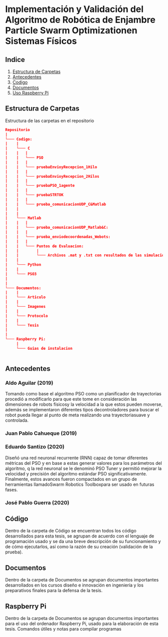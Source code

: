 # Implementación y Validación del Algoritmo de Robótica de Enjambre Particle Swarm Optimizationen Sistemas Físicos

## Indice
1. [Estructura de Carpetas](#Estructura-de-Carpetas)
2. [Antecedentes](#Antecedentes)
3. [Codigo](#Código)
4. [Documentos](#Documentos)
5. [Uso Raspberry Pi](#Raspberry-Pi)

## Estructura de Carpetas
Estructura de las carpetas en el repositorio
```json
Repositorio
| 
└─── Codigo:
|    | 
|    └─── C
|    |   |
|    |   └─── PSO
|    |   |
|    |   └─── pruebaEnvioyRecepcion_1Hilo
|    |   |
|    |   └─── pruebaEnvioyRecepcion_2Hilos
|    |   |
|    |   └─── pruebaPSO_1agente
|    |   |
|    |   └─── pruebaSTRTOK
|    |   |
|    |   └─── prueba_comunicacionUDP_C&Matlab
|    |
|    |
|    └─── Matlab
|    |   |
|    |   └─── prueba_comunicacionUDP_Matlab&C:
|    |   |
|    |   └─── prueba_enviodecoordenadas_Webots:
|    |   |
|    |   └─── Puntos de Evaluacion:
|    |        |   
|    |        └─── Archivos .mat y .txt con resultados de las simulaciones en Webots
|    |
|    └─── Python
| 	 |
| 	 └─── PSO3
| 	   
| 
└─── Documentos:
|    | 
|    └─── Articulo
|    | 
|    └─── Imagenes
|    | 
|    └─── Protocolo
|    | 
|    └─── Tesis 
|
|
└─── Raspberry Pi:
     | 
     └─── Guias de instalacion
	   
```

## Antecedentes 
### Aldo Aguilar (2019)
Tomando como base el algoritmo PSO como un planificador de trayectorias procedió a modificarlo para que este tome en consideración las dimensiones de robots físicosy la velocidad a la que estos pueden moverse, además se implementaron diferentes tipos decontroladores para buscar el robot pueda llegar al punto de meta realizando una trayectoriasuave y controlada.

### Juan Pablo Cahueque (2019)

### Eduardo Santizo (2020)
Diseñó una red neuronal recurrente (RNN) capaz de tomar diferentes métricas del PSO y en base a estas generar valores para los parámetros del algoritmo, q la red neuronal se le denominó PSO Tuner y permitió mejorar la velocidad y precisión del algoritmo estándar PSO significativamente. Finalmente, estos avances fueron compactados en un grupo de herramientas llamadoSwarm Robotics Toolboxpara ser usado en futuras fases.

### José Pablo Guerra (2020)


## Código
Dentro de la carpeta de Código se encuentran todos los código desarrollados para esta tesis, se agrupan de acuerdo con el  lenguaje de programación usado y se da una breve descripción de su funcionamiento y de cómo ejecutarlos, así como la razón de su creación (validación de la prueba).    


## Documentos
Dentro de la carpeta de Documentos se agrupan documentos importantes desarrollados en los cursos diseño e innovación en ingeniería y los preparativos finales para la defensa de la tesis.


## Raspberry Pi
Dentro de la carpeta de Documentos se agrupan documentos importantes para el uso del ordenador Raspberry Pi, usado para la elaboración de esta tesis. Comandos útiles y notas para compilar programas



